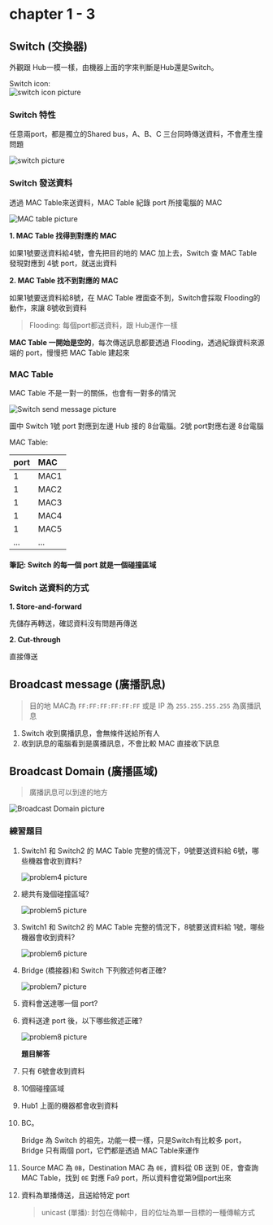# chapter 1 - 3

## Switch \(交換器\)

外觀跟 Hub一模一樣，由機器上面的字來判斷是Hub還是Switch。

Switch icon:   
 ![switch icon picture](../.gitbook/assets/switchicon.jpg)

### Switch 特性

任意兩port，都是獨立的Shared bus，A、B、C 三台同時傳送資料，不會產生撞問題 

![switch picture](../.gitbook/assets/switch.jpg)

### Switch 發送資料

透過 MAC Table來送資料，MAC Table 紀錄 port 所接電腦的 MAC 

![MAC table picture](../.gitbook/assets/mactable.jpg)

**1. MAC Table 找得到對應的 MAC**

如果1號要送資料給4號，會先把目的地的 MAC 加上去，Switch 查 MAC Table 發現對應到 4號 port，就送出資料

**2. MAC Table 找不到對應的 MAC**

如果1號要送資料給8號，在 MAC Table 裡面查不到，Switch會採取 Flooding的動作，來讓 8號收到資料

> Flooding: 每個port都送資料，跟 Hub運作一樣

**MAC Table 一開始是空的**，每次傳送訊息都要透過 Flooding，透過紀錄資料來源端的 port，慢慢把 MAC Table 建起來

### MAC Table

MAC Table 不是一對一的關係，也會有一對多的情況  

![Switch send message picture](../.gitbook/assets/msgswitch.jpg)

圖中 Switch 1號 port 對應到左邊 Hub 接的 8台電腦。2號 port對應右邊 8台電腦

MAC Table:

| port | MAC |
| :--- | :--- |
| 1 | MAC1 |
| 1 | MAC2 |
| 1 | MAC3 |
| 1 | MAC4 |
| 1 | MAC5 |
| ... | ... |

#### 筆記: Switch 的每一個 port 就是一個碰撞區域

### Switch 送資料的方式

**1. Store-and-forward**

先儲存再轉送，確認資料沒有問題再傳送

**2. Cut-through**

直接傳送

## Broadcast message \(廣播訊息\)

> 目的地 MAC為 `FF:FF:FF:FF:FF:FF` 或是 IP 為 `255.255.255.255` 為廣播訊息

1. Switch 收到廣播訊息，會無條件送給所有人 
2. 收到訊息的電腦看到是廣播訊息，不會比較 MAC 直接收下訊息

## Broadcast Domain \(廣播區域\)

> 廣播訊息可以到達的地方

![Broadcast Domain picture](../.gitbook/assets/broadcastdomain.jpg)

### 練習題目

1. Switch1 和 Switch2 的 MAC Table 完整的情況下，9號要送資料給 6號，哪些機器會收到資料?

   ![problem4 picture](../.gitbook/assets/problem4.jpg)

2. 總共有幾個碰撞區域?

   ![problem5 picture](../.gitbook/assets/problem5.jpg)

3. Switch1 和 Switch2 的 MAC Table 完整的情況下，8號要送資料給 1號，哪些機器會收到資料?

   ![problem6 picture](../.gitbook/assets/problem6.jpg)

4. Bridge \(橋接器\)和 Switch 下列敘述何者正確?

   ![problem7 picture](../.gitbook/assets/problem7.jpg)

5. 資料會送達哪一個 port?
6. 資料送達 port 後，以下哪些敘述正確?

   ![problem8 picture](../.gitbook/assets/problem8.jpg)

   **題目解答**

7. 只有 6號會收到資料
8. 10個碰撞區域
9. Hub1 上面的機器都會收到資料
10. BC。   


    Bridge 為 Switch 的祖先，功能一模一樣，只是Switch有比較多 port，Bridge 只有兩個 port，它們都是透過 MAC Table來運作 

11. Source MAC 為 `0B`，Destination MAC 為 `0E`，資料從 0B 送到 0E，會查詢 MAC Table，找到 `0E` 對應 Fa9 port，所以資料會從第9個port出來
12. 資料為單播傳送，且送給特定 port

    > unicast \(單播\): 封包在傳輸中，目的位址為單一目標的一種傳輸方式

